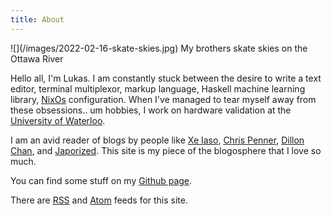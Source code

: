 ```yaml
---
title: About
---
```


<span class="marginnote">
![](/images/2022-02-16-skate-skies.jpg)
My brothers skate skies on the Ottawa River
</span>

Hello all, I'm Lukas. I am constantly stuck between the desire to write a text editor, terminal multiplexor, markup language, Haskell machine learning library, [NixOs](https://nixos.org/) configuration.
When I've managed to tear myself away from these obsessions.. um hobbies, I work on hardware validation at the [University of Waterloo](https://uwaterloo.ca/embedded-software-group/people-profiles/lukas-fridolin-schmidt).

I am an avid reader of blogs by people like [Xe Iaso](https://xeiaso.net/), [Chris Penner](https://chrispenner.ca/), [Dillon Chan](https://mosiman.ca/), and [Japorized](https://japorized.ink/). 
This site is my piece of the blogosphere that I love so much.

You can find some stuff on my [Github page](https://github.com/lugarun).

There are [RSS](/rss.xml) and [Atom](/atom.xml) feeds for this site.

